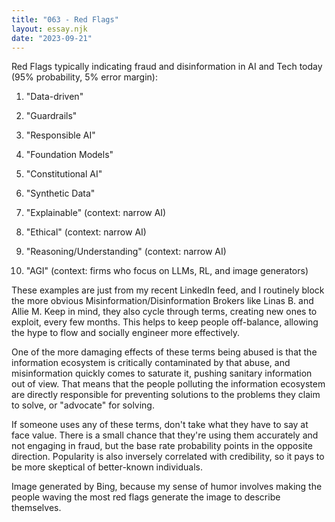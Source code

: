 ```yaml
---
title: "063 - Red Flags"
layout: essay.njk
date: "2023-09-21"
---
```


Red Flags typically indicating fraud and disinformation in AI and Tech today (95% probability, 5% error margin):

1. "Data-driven"

2. "Guardrails"

3. "Responsible AI"

4. "Foundation Models"

5. "Constitutional AI"

6. "Synthetic Data"

7. "Explainable" (context: narrow AI)

8. "Ethical" (context: narrow AI)

9. "Reasoning/Understanding" (context: narrow AI)

10. "AGI" (context: firms who focus on LLMs, RL, and image generators)

These examples are just from my recent LinkedIn feed, and I routinely block the more obvious Misinformation/Disinformation Brokers like Linas B. and Allie M. Keep in mind, they also cycle through terms, creating new ones to exploit, every few months. This helps to keep people off-balance, allowing the hype to flow and socially engineer more effectively.

One of the more damaging effects of these terms being abused is that the information ecosystem is critically contaminated by that abuse, and misinformation quickly comes to saturate it, pushing sanitary information out of view. That means that the people polluting the information ecosystem are directly responsible for preventing solutions to the problems they claim to solve, or "advocate" for solving.

If someone uses any of these terms, don't take what they have to say at face value. There is a small chance that they're using them accurately and not engaging in fraud, but the base rate probability points in the opposite direction. Popularity is also inversely correlated with credibility, so it pays to be more skeptical of better-known individuals.

Image generated by Bing, because my sense of humor involves making the people waving the most red flags generate the image to describe themselves.